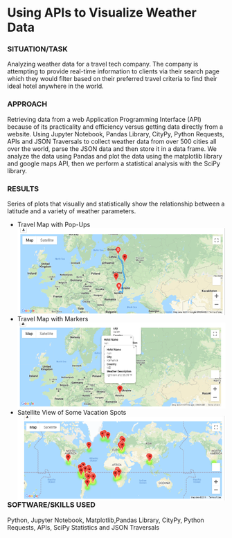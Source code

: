 # Using APIs to Visualize Weather Data

### SITUATION/TASK  
Analyzing weather data for a travel tech company. The company is attempting to provide real-time information to clients via their search page which they would filter based on their preferred travel criteria to find their ideal hotel anywhere in the world. 

### APPROACH
Retrieving data from a web Application Programming Interface (API) because of its practicality and efficiency versus getting data directly from a website. Using Jupyter Notebook, Pandas Library, CityPy, Python Requests, APIs and JSON Traversals to collect weather data from over 500 cities all over the world, parse the JSON data and then store it in a data frame. We analyze the data using Pandas and plot the data using the matplotlib library and google maps API, then we perform a statistical analysis with the SciPy library. 

### RESULTS
Series of plots that visually and statistically show the relationship between a latitude and a variety of weather parameters.


* Travel Map with Pop-Ups
<img align="left" width="650" src="/weather_data/WeatherPy_travel_map.png"><br/><br/><br/><br/>



* Travel Map with Markers
<img align="left" width="650" src="/weather_data/WeatherPy_travel_map_markers.png"><br/><br/><br/><br/>



* Satellite View of Some Vacation Spots
<img align="left" width="650" src="/weather_data/WeatherPy_vacation_map.png"><br/><br/><br/><br/>




### SOFTWARE/SKILLS USED
Python, Jupyter Notebook, Matplotlib,Pandas Library, CityPy, Python Requests, APIs, SciPy Statistics and JSON Traversals



